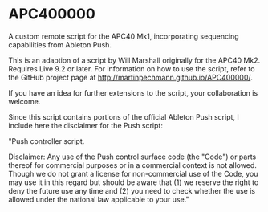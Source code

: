 # APC400000
A custom remote script for the APC40 Mk1, incorporating sequencing capabilities from Ableton Push.

This is an adaption of a script by Will Marshall originally for the APC40 Mk2. Requires Live 9.2 or later. For information on how to use the script, refer to the GitHub project page at http://martinpechmann.github.io/APC400000/.

If you have an idea for further extensions to the script, your collaboration is welcome.

Since this script contains portions of the official Ableton Push script, I include here the disclaimer for the Push script:

"Push controller script.

Disclaimer: Any use of the Push control surface code (the "Code")
    or parts thereof for commercial purposes or in a commercial context
    is not allowed. Though we do not grant a license for non-commercial
    use of the Code, you may use it in this regard but should be aware that
    (1) we reserve the right to deny the future use any time and
    (2) you need to check whether the use is allowed under the national law
    applicable to your use."
